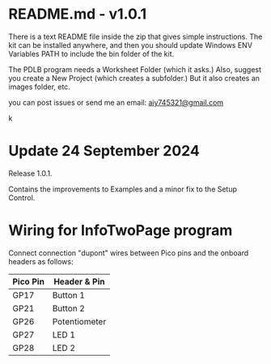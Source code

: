 # README.md - v1.0.1

There is a text README file inside the zip that gives simple instructions.
The kit can be installed anywhere, and then you should update Windows ENV Variables PATH to include the bin folder of the kit.

The PDLB program needs a Worksheet Folder (which it asks.)  Also,
suggest you create a New Project (which creates a subfolder.) But it
also creates an images folder, etc.

you can post issues or send me an email: aiy745321@gmail.com

k

# Update 24 September 2024

Release 1.0.1.  

Contains the improvements to Examples and a minor fix to the Setup Control.



# Wiring for InfoTwoPage program

Connect connection "dupont" wires between Pico pins and the onboard headers
as follows:

| Pico Pin | Header & Pin |
| -------- | ------------ |
| GP17     | Button 1 |
| GP21     | Button 2 |
| GP26     | Potentiometer |
| GP27     | LED 1 |
| GP28     | LED 2 |





